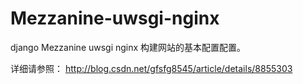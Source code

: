 Mezzanine-uwsgi-nginx
=====================

django Mezzanine uwsgi nginx 构建网站的基本配置配置。

详细请参照： http://blog.csdn.net/gfsfg8545/article/details/8855303

